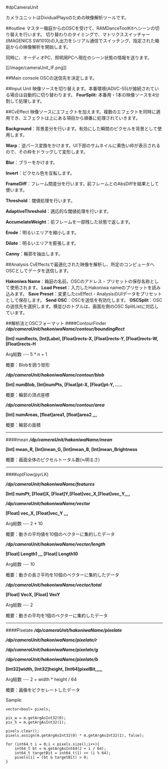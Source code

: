 #dpCameraUnit

カメラユニットはDividualPlaysのための映像解析ツールです。

##outline
マスター箱庭からのOSCを受けて、RAMDanceToolKitへシーンの切り替えを行います。
切り替わりのタイミングで、マトリクススイッチャー(IMAGENICS SW1010)の入出力をシリアル通信でスイッチング、指定された箱庭からの映像解析を開始します。

同時に、オーディオPC、照明用PCへ現在のシーン状態の情報を送ります。

[[/image/cameraUnit_IF.png]]

##Main console
OSCの送信先を決定します。

##Input Unit
映像ソースを切り替えます。本番環境(ADVC-55)が接続されている場合は自動的に切り替わります。
**FourSplit:** 本番用・1本の映像ソースを4分割して処理します。

##CvEffect
映像ソースにエフェクトを加えます。複数のエフェクトを同時に適用でき、エフェクトは上にある項目から順番に処理されていきます。

**Background**：背景差分を行います。有効にした瞬間のピクセルを背景として使用します。

**Warp**：逆パース変換をかけます。UI下部のサムネイルに黄色い枠が表示されるので、その枠をドラッグして変形します。

**Blur**：ブラーをかけます。

**Invert**：ピクセル色を反転します。

**FrameDiff**：フレーム間差分を行います。前フレームとのAbsDiffを結果として使います。

**Threshold**：閾値処理を行います。

**AdaptiveThreshold**：適応的な閾値処理を行います。

**AccumelateWeight**：前フレームを一部残した状態で返します。

**Erode**：明るいエリアを縮小します。

**Dilate**：明るいエリアを膨張します。

**Canny**：輪郭を抽出します。


##Analysis
CvEffectsで最適化された映像を解析し、所定のコンピュータへOSCとしてデータを送信します。

**Hakoniwa Name**：箱庭の名前。OSCのアドレス・プリセットの保存名称として使用されます。
**Load Preset**：入力したHakoniwa nameのプリセットを読み込みます。
**Save Preset**：変更したcvEffect・AnalysisのUIデータをプリセットとして保存します。
**Send OSC**：OSCを送信を有効化します。
**OSCSplit**：OSCの送信先を選択します。横並びのトグルは、画面左側のOSC SplitListに対応しています。

##解析法とOSCフォーマット
####ContourFinder
***/dp/cameraUnit/hakoniwaName/contour/boundingRect***

**[Int] numRects, [Int]Label, [Float]rects-X, [Float]rects-Y, [Float]rects-W, [Float]rects-H**

Arg総数 --- 5 * n + 1

概要：Blobを囲う矩形

***/dp/cameraUnit/hakoniwaName/contour/blob***

**[Int] numBlob, [Int]numPts, [Float]pt-X, [Float]pt-Y, .....**

概要：輪郭の頂点座標

***/dp/cameraUnit/hakoniwaName/contour/area***

**[Int] numAreas, [float]area1, [float]area2 ,,,**

概要：輪郭の面積

---
####mean
***/dp/cameraUnit/hakoniwaName/mean***

**[Int] mean_R, [Int]mean_G, [Int]mean_B, [Int]mean_Brightness**

概要：画面全体のピクセルトータル数(≒明るさ)

---
####optFlow(pyrLK)

***/dp/cameraUnit/hakoniwaName/features***

**[Int] numPt, [Float]X, [Float]Y,[Float]vec_X,[Float]vec_Y,,,,**

***/dp/cameraUnit/hakoniwaName/vector***

**[Float] vec_X, [Float]vec_Y ,,,**

Arg総数 --- 2 * 10

概要：動きの平均値を10個のベクターに集約したデータ

***/dp/cameraUnit/hakoniwaName/vector/length***

**[Float] Length1 ,,, [Float] Length10**

Arg総数 --- 10

概要：動きの長さ平均を10個のベクターに集約したデータ

***/dp/cameraUnit/hakoniwaName/vector/total***

**[Float] VecX, [Float] VecY**

Arg総数 --- 2

概要：動きの平均を1個のベクターに集約したデータ

---
####Pixelate
***/dp/cameraUnit/hakoniwaName/pixelate***

***/dp/cameraUnit/hakoniwaName/pixelate/r***

***/dp/cameraUnit/hakoniwaName/pixelate/g***

***/dp/cameraUnit/hakoniwaName/pixelate/b***

**[Int32]width, [Int32]height, [Int64]pixelBit,,,,,**

Arg総数 --- 2 + width * height / 64

概要：画像をピクセレートしたデータ

Sample:

	vector<bool> pixels;

	pix_w = m.getArgAsInt32(0);
	pix_h = m.getArgAsInt32(1);

	pixels.clear();
	pixels.assign(m.getArgAsInt32(0) * m.getArgAsInt32(1), false);

	for (int64_t i = 0;i < pixels.size();i++){
		int64_t bt = m.getArgAsInt64(2 + i / 64);
		int64_t targetBit = int64_t(1) << (i % 64);
		pixels[i] = (bt & targetBit) > 0;
	}
